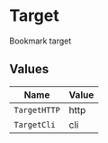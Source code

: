 # Target

Bookmark target


## Values

| Name         | Value        |
| ------------ | ------------ |
| `TargetHTTP` | http         |
| `TargetCli`  | cli          |